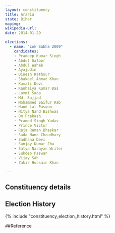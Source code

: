 ```yaml
---
layout: constituency
title: Araria
state: Bihar
mapimg: 
wikipedia-url: 
date: 2014-01-29

elections: 
  - name: "Lok Sabha 2009"
    candidates: 
    - Pradeep Kumar Singh 
    - Abdul Gafoor 
    - Abdul Wahab 
    - Ayajudin 
    - Dinesh Rathour 
    - Shakeel Ahmad Khan 
    - Kamali Devi 
    - Kanhaiya Kumar Das 
    - Laxmi Sada 
    - Md. Sajjad 
    - Mohammed Saifur Rab 
    - Nand Lal Paswan 
    - Nitya Nand Bishwas 
    - Om Prakash 
    - Pramod Singh Yadav 
    - Prince Victor 
    - Raja Raman Bhaskar 
    - Sada Nand Choudhary 
    - Sadhana Devi 
    - Sanjay Kumar Jha 
    - Satya Narayan Writer 
    - Sukdeo Paswan 
    - Vijay Sah 
    - Zakir Hussain Khan 

---
```

## Constituency details


## Election History
{% include "constituency_election_history.html" %}

##Reference
